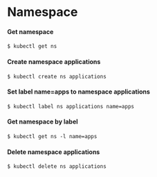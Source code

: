 # Namespace #

#### Get namespace
~~~~
$ kubectl get ns
~~~~

####  Create namespace applications
~~~~
$ kubectl create ns applications
~~~~

####  Set label name=apps to namespace applications
~~~~
$ kubectl label ns applications name=apps
~~~~

####  Get namespace by label
~~~~
$ kubectl get ns -l name=apps
~~~~

####  Delete namespace applications
~~~~
$ kubectl delete ns applications
~~~~